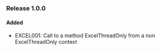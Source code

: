 ### Release 1.0.0

#### Added

- EXCEL001: Call to a method ExcelThreadOnly from a non ExcelThreadOnly context
